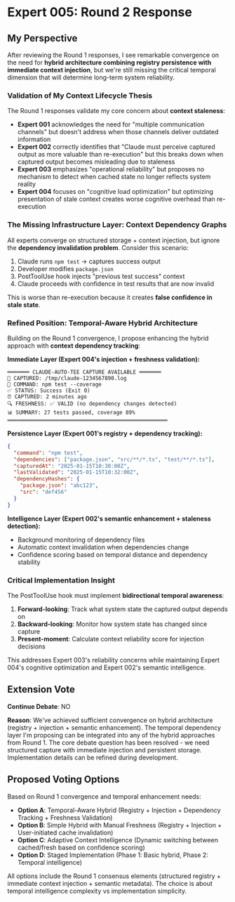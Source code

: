 # Expert 005: Round 2 Response

## My Perspective

After reviewing the Round 1 responses, I see remarkable convergence on the need for **hybrid architecture combining registry persistence with immediate context injection**, but we're still missing the critical temporal dimension that will determine long-term system reliability.

### Validation of My Context Lifecycle Thesis

The Round 1 responses validate my core concern about **context staleness**:

- **Expert 001** acknowledges the need for "multiple communication channels" but doesn't address when those channels deliver outdated information
- **Expert 002** correctly identifies that "Claude must perceive captured output as more valuable than re-execution" but this breaks down when captured output becomes misleading due to staleness  
- **Expert 003** emphasizes "operational reliability" but proposes no mechanism to detect when cached state no longer reflects system reality
- **Expert 004** focuses on "cognitive load optimization" but optimizing presentation of stale context creates worse cognitive overhead than re-execution

### The Missing Infrastructure Layer: Context Dependency Graphs

All experts converge on structured storage + context injection, but ignore the **dependency invalidation problem**. Consider this scenario:

1. Claude runs `npm test` → captures success output
2. Developer modifies `package.json` 
3. PostToolUse hook injects "previous test success" context
4. Claude proceeds with confidence in test results that are now invalid

This is worse than re-execution because it creates **false confidence in stale state**.

### Refined Position: Temporal-Aware Hybrid Architecture

Building on the Round 1 convergence, I propose enhancing the hybrid approach with **context dependency tracking**:

**Immediate Layer (Expert 004's injection + freshness validation):**
```
═══════ CLAUDE-AUTO-TEE CAPTURE AVAILABLE ═══════
📄 CAPTURED: /tmp/claude-1234567890.log
🔧 COMMAND: npm test --coverage
✅ STATUS: Success (Exit 0) 
⏰ CAPTURED: 2 minutes ago
🔍 FRESHNESS: ✅ VALID (no dependency changes detected)
📊 SUMMARY: 27 tests passed, coverage 89%
═══════════════════════════════════════════════════
```

**Persistence Layer (Expert 001's registry + dependency tracking):**
```json
{
  "command": "npm test",
  "dependencies": ["package.json", "src/**/*.ts", "test/**/*.ts"],
  "capturedAt": "2025-01-15T10:30:00Z",
  "lastValidated": "2025-01-15T10:32:00Z",
  "dependencyHashes": {
    "package.json": "abc123",
    "src": "def456"
  }
}
```

**Intelligence Layer (Expert 002's semantic enhancement + staleness detection):**
- Background monitoring of dependency files
- Automatic context invalidation when dependencies change
- Confidence scoring based on temporal distance and dependency stability

### Critical Implementation Insight

The PostToolUse hook must implement **bidirectional temporal awareness**:

1. **Forward-looking**: Track what system state the captured output depends on
2. **Backward-looking**: Monitor how system state has changed since capture
3. **Present-moment**: Calculate context reliability score for injection decisions

This addresses Expert 003's reliability concerns while maintaining Expert 004's cognitive optimization and Expert 002's semantic intelligence.

## Extension Vote

**Continue Debate**: NO

**Reason**: We've achieved sufficient convergence on hybrid architecture (registry + injection + semantic enhancement). The temporal dependency layer I'm proposing can be integrated into any of the hybrid approaches from Round 1. The core debate question has been resolved - we need structured capture with immediate injection and persistent storage. Implementation details can be refined during development.

## Proposed Voting Options

Based on Round 1 convergence and temporal enhancement needs:

- **Option A**: Temporal-Aware Hybrid (Registry + Injection + Dependency Tracking + Freshness Validation)
- **Option B**: Simple Hybrid with Manual Freshness (Registry + Injection + User-initiated cache invalidation)  
- **Option C**: Adaptive Context Intelligence (Dynamic switching between cached/fresh based on confidence scoring)
- **Option D**: Staged Implementation (Phase 1: Basic hybrid, Phase 2: Temporal intelligence)

All options include the Round 1 consensus elements (structured registry + immediate context injection + semantic metadata). The choice is about temporal intelligence complexity vs implementation simplicity.